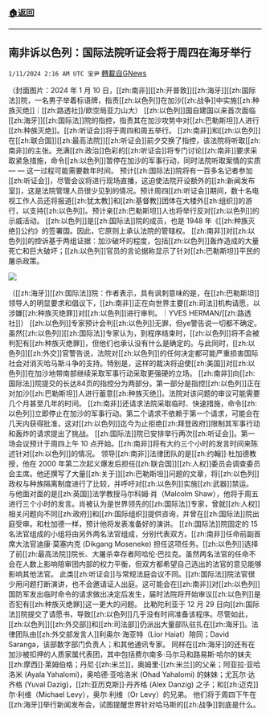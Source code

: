 ###  [:house:返回](README.md)
---


## 南非诉以色列：国际法院听证会将于周四在海牙举行
`1/11/2024 2:16 AM UTC 宝尹` [轉載自GNews](https://gnews.org/articles/2206877)

（封面图片：2024 年 1 月 10 日，[[zh:南非]][[zh:开普敦]][[zh:海牙]][[zh:国际法]]院，一名男子举着标语牌，指责[[zh:以色列]]在加沙[[zh:战争]]中实施[[zh:种族灭绝]]｜[[zh:路透社]]/欧空局亚力山大）
[[zh:以色列]]国自建国以来首次面临[[zh:海牙]][[zh:国际法]]院的指控，指责其在加沙攻势中对[[zh:巴勒斯坦]]人进行[[zh:种族灭绝]]。[[zh:听证会]]将于周四和周五举行。
[[zh:南非]]和[[zh:以色列]]在[[zh:联合国]][[zh:最高法院]][[zh:听证会]]前夕交换了指控，该法院将听取[[zh:南非]]的主张。充满[[zh:政治]]色彩的[[zh:听证会]]将专门讨论[[zh:南非]]要求采取紧急措施，命令[[zh:以色列]]暂停在加沙的军事行动，同时法院听取案情的实质 — — 这一过程可能需要数年时间。
预计[[zh:国际法]]院将有一百多名记者参加[[zh:听证会]]，尽管会议将进行现场直播，这迫使法院开设额外的[[zh:新闻发布室]]，这是法院管理人员很少见到的情况。预计周四[[zh:听证会]]期间，数十名电视工作人员还将报道[[zh:犹太教]]和[[zh:基督教]]团体在大楼外[[zh:组织]]的游行，以支持[[zh:以色列]]。预计亲[[zh:巴勒斯坦]]人也将举行反对[[zh:以色列]]的示威活动。
[[zh:以色列]]是[[zh:国际法]]院的成员，也是 1948 年《[[zh:种族灭绝]]公约》的签署国。因此，它原则上承认法院的管辖权。
[[zh:南非]]对[[zh:以色列]]的控诉基于两组证据：加沙破坏的程度，包括[[zh:以色列]]轰炸造成的大量死亡和巨大破坏；[[zh:以色列]]官员的言论据称显示了针对[[zh:巴勒斯坦]]平民的屠杀政策。

![](https://i.imgur.com/KaPtxpV.jpg)

（[[zh:海牙]][[zh:国际法]]院：作者表示，具有讽刺意味的是，在[[zh:巴勒斯坦]]领导人的明显要求和倡议下，[[zh:南非]]正在向世界主要[[zh:司法]]机构请愿，以涉嫌[[zh:种族灭绝罪]]对[[zh:以色列]]进行审判。｜YVES HERMAN/[[zh:路透社]]）
[[zh:以色列]]专家预计会判[[zh:以色列]]无罪，但ye警告说一切都不确定。
虽然[[zh:以色列]][[zh:国际法]]专家认为，到程序结束时，[[zh:以色列]]将不会被判犯有[[zh:种族灭绝罪]]，但他们也承认没有什么是确定的。与此同时，[[zh:以色列]][[zh:外交]]官警告说，法院对[[zh:以色列]]的任何决定都可能严重损害国际社会对消灭哈马斯斗争的支持。特别是，这样的裁决将迫使[[zh:美国]]对[[zh:以色列]]在加沙地带南部继续采取军事行动采取更强硬的立场。
[[zh:南非]]向[[zh:国际法]]院提交的长达84页的指控分为两部分。第一部分是指控[[zh:以色列]]正在对加沙[[zh:巴勒斯坦]]人进行蓄意[[zh:种族灭绝]]。法院对该问题的审议可能需要几个月甚至几年的时间。
[[zh:南非]]还请求法院采取临时、快速措施，命令[[zh:以色列]]立即停止在加沙的军事行动。第二个请求不依赖于第一个请求，可能会在几天内获得批准，这对[[zh:以色列]]迄今为止拒绝[[zh:拜登政府]]限制其军事行动和轰炸的请求提出了挑战。
[[zh:国际法]]院已安排举行两次[[zh:听证会]]。第一场会议预计于周四上午 10 点开始。[[zh:南非]]将有大约三个小时的发言时间来陈述针对[[zh:以色列]]的情况。
领导[[zh:南非]]法律团队的是[[zh:约翰]]·杜加德教授，他在 2000 年第二次起义爆发后担任[[zh:联合国]][[zh:人权]]委员会调查委员会主席。他还撰写了大量[[zh:关于]][[zh:巴勒斯坦]]问题的文章，将[[zh:以色列]]政权与种族隔离制度进行了比较，并呼吁对[[zh:以色列]]实施[[zh:武器]]禁运。
与他面对面的是[[zh:英国]]法学教授马尔科姆·肖（Malcolm Shaw），他将于周五进行三个小时的发言。肖被认为是世界领先的[[zh:国际法]]专家，曾就[[zh:人权]]相关问题向不同[[zh:政府]]和[[zh:国际组织]]提供咨询，并曾在[[zh:国际法]]院出庭受审。和杜加德一样，预计他将发表准备好的演讲。
[[zh:国际法]]院固定的 15 名法官组成的小组将由另外两名法官组成，分别代表双方。[[zh:南非]]任命前副首席大法官迪康·莫塞内克 (Dikgang Moseneke) 担任这项任务。[[zh:以色列]]选择了前[[zh:最高法院]]院长、大屠杀幸存者阿哈伦·巴拉克。虽然两名法官的任命不会在人数上影响陪审团内部的权力平衡，但双方都希望自己选出的法官的意见能够影响其他法官。
此类[[zh:听证会]]与常规法庭会议不同。[[zh:国际法]]院法官很少用问题打断演讲，也不会邀请证人出庭。这可能会在[[zh:南非]]对[[zh:以色列]]国防军发出临时命令的请求做出决定后发生，届时法院将开始审议[[zh:以色列]]是否犯有[[zh:种族灭绝罪]]这一更大的问题。
比勒陀利亚于 12 月 29 日向[[zh:国际法]]院提交了请愿书，导致[[zh:以色列]]几乎没有时间准备该程序。尽管如此，[[zh:以色列]][[zh:外交部]]和[[zh:司法部]]仍派出大量部队驻扎在[[zh:海牙]]。法律团队由[[zh:外交部发言人]]利奥尔·海亚特（Lior Haiat）陪同；David Saranga，该部数字部门负责人；和其他通讯专家。
同样在[[zh:海牙]]的还有在加沙被扣押的人质家属代表团，其中包括费尔南多·马尔马和路易斯·哈尔的妹夫[[zh:摩西]]·莱姆伯格；丹尼·[[zh:米兰]]，奥姆里·[[zh:米兰]]的父亲；阿亚拉·亚哈洛米 (Ayala Yahalomi)，奥哈德·亚哈洛米 (Ohad Yahalomi) 的妹妹；尤瓦尔·达齐格 (Yuval Dazig)，[[zh:亚历克斯]]·丹齐格 (Alex Danzig) 之子；和[[zh:迈克]]尔·利维（Michael Levy），奥尔·利维（Or Levy）的兄弟。
他们将于周四下午在[[zh:海牙]]举行新闻发布会，试图提醒世界针对哈马斯的[[zh:战争]]到底是什么。


